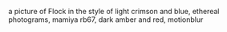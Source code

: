a picture of Flock in the style of light crimson and blue, ethereal photograms, mamiya rb67, dark amber and red, motionblur